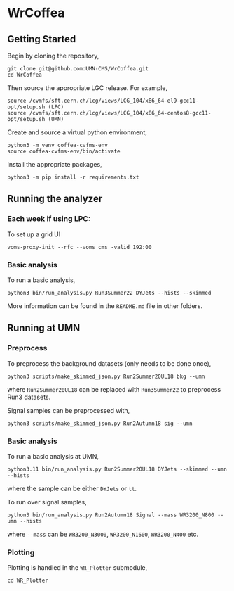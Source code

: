 # WrCoffea

## Getting Started
Begin by cloning the repository,
```
git clone git@github.com:UMN-CMS/WrCoffea.git
cd WrCoffea
```
Then source the appropriate LGC release. For example,
```
source /cvmfs/sft.cern.ch/lcg/views/LCG_104/x86_64-el9-gcc11-opt/setup.sh (LPC)
source /cvmfs/sft.cern.ch/lcg/views/LCG_104/x86_64-centos8-gcc11-opt/setup.sh (UMN)
```
Create and source a virtual python environment,
```
python3 -m venv coffea-cvfms-env
source coffea-cvfms-env/bin/activate
```
Install the appropriate packages,
```
python3 -m pip install -r requirements.txt
```

## Running the analyzer
### Each week if using LPC:
To set up a grid UI
```
voms-proxy-init --rfc --voms cms -valid 192:00
```
### Basic analysis
To run a basic analysis, 
```
python3 bin/run_analysis.py Run3Summer22 DYJets --hists --skimmed
```
More information can be found in the `README.md` file in other folders.

## Running at UMN
### Preprocess
To preprocess the background datasets (only needs to be done once),
```
python3 scripts/make_skimmed_json.py Run2Summer20UL18 bkg --umn
```
where `Run2Summer20UL18` can be replaced with `Run3Summer22` to preprocess Run3 datasets.

Signal samples can be preprocessed with,
```
python3 scripts/make_skimmed_json.py Run2Autumn18 sig --umn
```

### Basic analysis
To run a basic analysis at UMN, 
```
python3.11 bin/run_analysis.py Run2Summer20UL18 DYJets --skimmed --umn --hists
```
where the sample can be either `DYJets` or `tt`.

To run over signal samples,
```
python3 bin/run_analysis.py Run2Autumn18 Signal --mass WR3200_N800 --umn --hists
```
where `--mass` can be `WR3200_N3000`, `WR3200_N1600`, `WR3200_N400` etc.

### Plotting
Plotting is handled in the `WR_Plotter` submodule,
```
cd WR_Plotter
```
